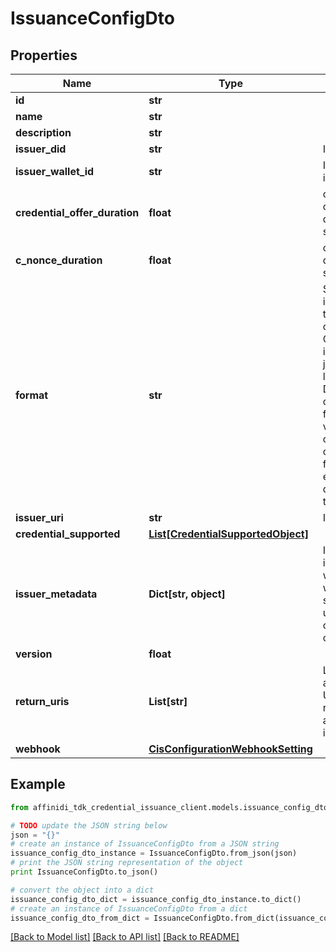 # IssuanceConfigDto

## Properties

| Name                          | Type                                                                    | Description                                                                                                                                                             | Notes      |
| ----------------------------- | ----------------------------------------------------------------------- | ----------------------------------------------------------------------------------------------------------------------------------------------------------------------- | ---------- |
| **id**                        | **str**                                                                 |                                                                                                                                                                         | [optional] |
| **name**                      | **str**                                                                 |                                                                                                                                                                         | [optional] |
| **description**               | **str**                                                                 |                                                                                                                                                                         | [optional] |
| **issuer_did**                | **str**                                                                 | Issuer DID                                                                                                                                                              | [optional] |
| **issuer_wallet_id**          | **str**                                                                 | Issuer Wallet id                                                                                                                                                        | [optional] |
| **credential_offer_duration** | **float**                                                               | credential offer duration in second                                                                                                                                     | [optional] |
| **c_nonce_duration**          | **float**                                                               | c_nonce duration in second                                                                                                                                              | [optional] |
| **format**                    | **str**                                                                 | String identifying the format of this Credential, i.e., jwt_vc_json-ld or ldp_vc. Depending on the format value, the object contains further elements defining the type | [optional] |
| **issuer_uri**                | **str**                                                                 | Issuer URI                                                                                                                                                              | [optional] |
| **credential_supported**      | [**List[CredentialSupportedObject]**](CredentialSupportedObject.md)     |                                                                                                                                                                         | [optional] |
| **issuer_metadata**           | **Dict[str, object]**                                                   | Issuer public information wallet may want to show to user during consent confirmation                                                                                   | [optional] |
| **version**                   | **float**                                                               |                                                                                                                                                                         | [optional] |
| **return_uris**               | **List[str]**                                                           | List of allowed URIs to be returned to after issuance                                                                                                                   | [optional] |
| **webhook**                   | [**CisConfigurationWebhookSetting**](CisConfigurationWebhookSetting.md) |                                                                                                                                                                         | [optional] |

## Example

```python
from affinidi_tdk_credential_issuance_client.models.issuance_config_dto import IssuanceConfigDto

# TODO update the JSON string below
json = "{}"
# create an instance of IssuanceConfigDto from a JSON string
issuance_config_dto_instance = IssuanceConfigDto.from_json(json)
# print the JSON string representation of the object
print IssuanceConfigDto.to_json()

# convert the object into a dict
issuance_config_dto_dict = issuance_config_dto_instance.to_dict()
# create an instance of IssuanceConfigDto from a dict
issuance_config_dto_from_dict = IssuanceConfigDto.from_dict(issuance_config_dto_dict)
```

[[Back to Model list]](../README.md#documentation-for-models) [[Back to API list]](../README.md#documentation-for-api-endpoints) [[Back to README]](../README.md)
